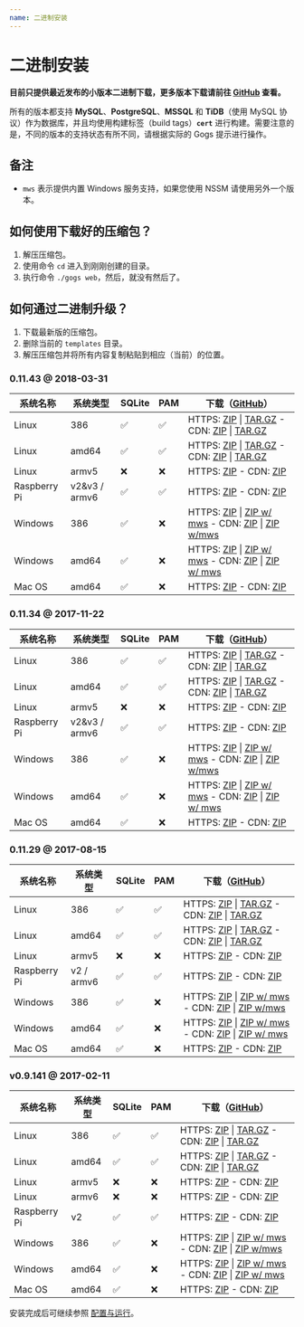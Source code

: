 ```yaml
---
name: 二进制安装
---
```


# 二进制安装

**目前只提供最近发布的小版本二进制下载，更多版本下载请前往 [GitHub](https://github.com/gogs/gogs/releases) 查看。**

所有的版本都支持 **MySQL**、**PostgreSQL**、**MSSQL** 和 **TiDB**（使用 MySQL 协议）作为数据库，并且均使用构建标签（build tags）**`cert`** 进行构建。需要注意的是，不同的版本的支持状态有所不同，请根据实际的 Gogs 提示进行操作。

## 备注

- `mws` 表示提供内置 Windows 服务支持，如果您使用 NSSM 请使用另外一个版本。

## 如何使用下载好的压缩包？

1. 解压压缩包。
2. 使用命令 `cd` 进入到刚刚创建的目录。
3. 执行命令 `./gogs web`，然后，就没有然后了。

## 如何通过二进制升级？

1. 下载最新版的压缩包。
2. 删除当前的 `templates` 目录。
3. 解压压缩包并将所有内容复制粘贴到相应（当前）的位置。

### 0.11.43 @ 2018-03-31

|系统名称|系统类型|SQLite|PAM|下载（[GitHub](https://github.com/gogs/gogs/releases/tag/v0.11.43)）|
|------|----|------|---|--------|
|Linux|386|✅|✅|HTTPS: [ZIP](https://dl.gogs.io/0.11.43/gogs_0.11.43_linux_386.zip) \| [TAR.GZ](https://dl.gogs.io/0.11.43/gogs_0.11.43_linux_386.tar.gz) - CDN: [ZIP](http://7d9nal.com2.z0.glb.qiniucdn.com/gogs_0.11.43_linux_386.zip) \| [TAR.GZ](http://7d9nal.com2.z0.glb.qiniucdn.com/gogs_0.11.43_linux_386.tar.gz)|
|Linux|amd64|✅|✅|HTTPS: [ZIP](https://dl.gogs.io/0.11.43/gogs_0.11.43_linux_amd64.zip) \| [TAR.GZ](https://dl.gogs.io/0.11.43/gogs_0.11.43_linux_amd64.tar.gz) - CDN: [ZIP](http://7d9nal.com2.z0.glb.qiniucdn.com/gogs_0.11.43_linux_amd64.zip) \| [TAR.GZ](http://7d9nal.com2.z0.glb.qiniucdn.com/gogs_0.11.43_linux_amd64.tar.gz)|
|Linux|armv5|❌|❌|HTTPS: [ZIP](https://dl.gogs.io/0.11.43/gogs_0.11.43_linux_armv5.zip) - CDN: [ZIP](http://7d9nal.com2.z0.glb.qiniucdn.com/gogs_0.11.43_linux_armv5.zip)|
|Raspberry Pi|v2&v3 / armv6|✅|✅|HTTPS: [ZIP](https://dl.gogs.io/0.11.43/gogs_0.11.43_raspi2_armv6.zip) - CDN: [ZIP](http://7d9nal.com2.z0.glb.qiniucdn.com/gogs_0.11.43_raspi2_armv6.zip)|
|Windows|386|✅|❌|HTTPS: [ZIP](https://dl.gogs.io/0.11.43/gogs_0.11.43_windows_386.zip) \| [ZIP w/ mws](https://dl.gogs.io/0.11.43/gogs_0.11.43_windows_386_mws.zip) - CDN: [ZIP](http://7d9nal.com2.z0.glb.qiniucdn.com/gogs_0.11.43_windows_386.zip) \| [ZIP w/mws](http://7d9nal.com2.z0.glb.qiniucdn.com/gogs_0.11.43_windows_386_mws.zip)|
|Windows|amd64|✅|❌|HTTPS: [ZIP](https://dl.gogs.io/0.11.43/gogs_0.11.43_windows_amd64.zip) \| [ZIP w/ mws](https://dl.gogs.io/0.11.43/gogs_0.11.43_windows_amd64_mws.zip) - CDN: [ZIP](http://7d9nal.com2.z0.glb.qiniucdn.com/gogs_0.11.43_windows_amd64.zip) \| [ZIP w/ mws](http://7d9nal.com2.z0.glb.qiniucdn.com/gogs_0.11.43_windows_amd64_mws.zip)|
|Mac OS|amd64|✅|❌|HTTPS: [ZIP](https://dl.gogs.io/0.11.43/gogs_0.11.43_darwin_amd64.zip) - CDN: [ZIP](http://7d9nal.com2.z0.glb.qiniucdn.com/gogs_0.11.43_darwin_amd64.zip)|

### 0.11.34 @ 2017-11-22

|系统名称|系统类型|SQLite|PAM|下载（[GitHub](https://github.com/gogs/gogs/releases/tag/v0.11.34)）|
|------|----|------|---|--------|
|Linux|386|✅|✅|HTTPS: [ZIP](https://dl.gogs.io/0.11.34/linux_386.zip) \| [TAR.GZ](https://dl.gogs.io/0.11.34/linux_386.tar.gz) - CDN: [ZIP](http://7d9nal.com2.z0.glb.qiniucdn.com/0.11.34/linux_386.zip) \| [TAR.GZ](http://7d9nal.com2.z0.glb.qiniucdn.com/0.11.34/linux_386.tar.gz)|
|Linux|amd64|✅|✅|HTTPS: [ZIP](https://dl.gogs.io/0.11.34/linux_amd64.zip) \| [TAR.GZ](https://dl.gogs.io/0.11.34/linux_amd64.tar.gz) - CDN: [ZIP](http://7d9nal.com2.z0.glb.qiniucdn.com/0.11.34/linux_amd64.zip) \| [TAR.GZ](http://7d9nal.com2.z0.glb.qiniucdn.com/0.11.34/linux_amd64.tar.gz)|
|Linux|armv5|❌|❌|HTTPS: [ZIP](https://dl.gogs.io/0.11.34/linux_armv5.zip) - CDN: [ZIP](http://7d9nal.com2.z0.glb.qiniucdn.com/0.11.34/linux_armv5.zip)|
|Raspberry Pi|v2&v3 / armv6|✅|✅|HTTPS: [ZIP](https://dl.gogs.io/0.11.34/raspi2_armv6.zip) - CDN: [ZIP](http://7d9nal.com2.z0.glb.qiniucdn.com/0.11.34/raspi2_armv6.zip)|
|Windows|386|✅|❌|HTTPS: [ZIP](https://dl.gogs.io/0.11.34/windows_386.zip) \| [ZIP w/ mws](https://dl.gogs.io/0.11.34/windows_386_mws.zip) - CDN: [ZIP](http://7d9nal.com2.z0.glb.qiniucdn.com/0.11.34/windows_386.zip) \| [ZIP w/mws](http://7d9nal.com2.z0.glb.qiniucdn.com/0.11.34/windows_386_mws.zip)|
|Windows|amd64|✅|❌|HTTPS: [ZIP](https://dl.gogs.io/0.11.34/windows_amd64.zip) \| [ZIP w/ mws](https://dl.gogs.io/0.11.34/windows_amd64_mws.zip) - CDN: [ZIP](http://7d9nal.com2.z0.glb.qiniucdn.com/0.11.34/windows_amd64.zip) \| [ZIP w/ mws](http://7d9nal.com2.z0.glb.qiniucdn.com/0.11.34/windows_amd64_mws.zip)|
|Mac OS|amd64|✅|❌|HTTPS: [ZIP](https://dl.gogs.io/0.11.34/darwin_amd64.zip) - CDN: [ZIP](http://7d9nal.com2.z0.glb.qiniucdn.com/0.11.34/darwin_amd64.zip)|

### 0.11.29 @ 2017-08-15

|系统名称|系统类型|SQLite|PAM|下载（[GitHub](https://github.com/gogs/gogs/releases/tag/v0.11.29)）|
|------|----|------|---|--------|
|Linux|386|✅|✅|HTTPS: [ZIP](https://dl.gogs.io/0.11.29/linux_386.zip) \| [TAR.GZ](https://dl.gogs.io/0.11.29/linux_386.tar.gz) - CDN: [ZIP](http://7d9nal.com2.z0.glb.qiniucdn.com/0.11.29/linux_386.zip) \| [TAR.GZ](http://7d9nal.com2.z0.glb.qiniucdn.com/0.11.29/linux_386.tar.gz)|
|Linux|amd64|✅|✅|HTTPS: [ZIP](https://dl.gogs.io/0.11.29/linux_amd64.zip) \| [TAR.GZ](https://dl.gogs.io/0.11.29/linux_amd64.tar.gz) - CDN: [ZIP](http://7d9nal.com2.z0.glb.qiniucdn.com/0.11.29/linux_amd64.zip) \| [TAR.GZ](http://7d9nal.com2.z0.glb.qiniucdn.com/0.11.29/linux_amd64.tar.gz)|
|Linux|armv5|❌|❌|HTTPS: [ZIP](https://dl.gogs.io/0.11.29/linux_armv5.zip) - CDN: [ZIP](http://7d9nal.com2.z0.glb.qiniucdn.com/0.11.29/linux_armv5.zip)|
|Raspberry Pi|v2 / armv6|✅|✅|HTTPS: [ZIP](https://dl.gogs.io/0.11.29/raspi2_armv6.zip) - CDN: [ZIP](http://7d9nal.com2.z0.glb.qiniucdn.com/0.11.29/raspi2_armv6.zip)|
|Windows|386|✅|❌|HTTPS: [ZIP](https://dl.gogs.io/0.11.29/windows_386.zip) \| [ZIP w/ mws](https://dl.gogs.io/0.11.29/windows_386_mws.zip) - CDN: [ZIP](http://7d9nal.com2.z0.glb.qiniucdn.com/0.11.29/windows_386.zip) \| [ZIP w/mws](http://7d9nal.com2.z0.glb.qiniucdn.com/0.11.29/windows_386_mws.zip)|
|Windows|amd64|✅|❌|HTTPS: [ZIP](https://dl.gogs.io/0.11.29/windows_amd64.zip) \| [ZIP w/ mws](https://dl.gogs.io/0.11.29/windows_amd64_mws.zip) - CDN: [ZIP](http://7d9nal.com2.z0.glb.qiniucdn.com/0.11.29/windows_amd64.zip) \| [ZIP w/ mws](http://7d9nal.com2.z0.glb.qiniucdn.com/0.11.29/windows_amd64_mws.zip)|
|Mac OS|amd64|✅|❌|HTTPS: [ZIP](https://dl.gogs.io/0.11.29/darwin_amd64.zip) - CDN: [ZIP](http://7d9nal.com2.z0.glb.qiniucdn.com/0.11.29/darwin_amd64.zip)|

### v0.9.141 @ 2017-02-11

|系统名称|系统类型|SQLite|PAM|下载（[GitHub](https://github.com/gogs/gogs/releases/tag/v0.9.141)）|
|------|----|------|---|--------|
|Linux|386|✅|✅|HTTPS: [ZIP](https://dl.gogs.io/gogs_v0.9.141_linux_386.zip) \| [TAR.GZ](https://dl.gogs.io/gogs_v0.9.141_linux_386.tar.gz) - CDN: [ZIP](http://7d9nal.com2.z0.glb.qiniucdn.com/gogs_v0.9.141_linux_386.zip) \| [TAR.GZ](http://7d9nal.com2.z0.glb.qiniucdn.com/gogs_v0.9.141_linux_386.tar.gz)|
|Linux|amd64|✅|✅|HTTPS: [ZIP](https://dl.gogs.io/gogs_v0.9.141_linux_amd64.zip) \| [TAR.GZ](https://dl.gogs.io/gogs_v0.9.141_linux_amd64.tar.gz) - CDN: [ZIP](http://7d9nal.com2.z0.glb.qiniucdn.com/gogs_v0.9.141_linux_amd64.zip) \| [TAR.GZ](http://7d9nal.com2.z0.glb.qiniucdn.com/gogs_v0.9.141_linux_amd64.tar.gz)|
|Linux|armv5|❌|❌|HTTPS: [ZIP](https://dl.gogs.io/gogs_v0.9.141_linux_armv5.zip) - CDN: [ZIP](http://7d9nal.com2.z0.glb.qiniucdn.com/gogs_v0.9.141_linux_armv5.zip)|
|Linux|armv6|❌|❌|HTTPS: [ZIP](https://dl.gogs.io/gogs_v0.9.141_linux_armv6.zip) - CDN: [ZIP](http://7d9nal.com2.z0.glb.qiniucdn.com/gogs_v0.9.141_linux_armv6.zip)|
|Raspberry Pi|v2|✅|✅|HTTPS: [ZIP](https://dl.gogs.io/gogs_v0.9.141_raspi2_armv6.zip) - CDN: [ZIP](http://7d9nal.com2.z0.glb.qiniucdn.com/gogs_v0.9.141_raspi2_armv6.zip)|
|Windows|386|✅|❌|HTTPS: [ZIP](https://dl.gogs.io/gogs_v0.9.141_windows_386.zip) \| [ZIP w/ mws](https://dl.gogs.io/gogs_v0.9.141_windows_386_mws.zip) - CDN: [ZIP](http://7d9nal.com2.z0.glb.qiniucdn.com/gogs_v0.9.141_windows_386.zip) \| [ZIP w/mws](http://7d9nal.com2.z0.glb.qiniucdn.com/gogs_v0.9.141_windows_386_mws.zip)|
|Windows|amd64|✅|❌|HTTPS: [ZIP](https://dl.gogs.io/gogs_v0.9.141_windows_amd64.zip) \| [ZIP w/ mws](https://dl.gogs.io/gogs_v0.9.141_windows_amd64_mws.zip) - CDN: [ZIP](http://7d9nal.com2.z0.glb.qiniucdn.com/gogs_v0.9.141_windows_amd64.zip) \| [ZIP w/ mws](http://7d9nal.com2.z0.glb.qiniucdn.com/gogs_v0.9.141_windows_amd64_mws.zip)|
|Mac OS|amd64|✅|❌|HTTPS: [ZIP](https://dl.gogs.io/gogs_v0.9.141_darwin_amd64.zip) - CDN: [ZIP](http://7d9nal.com2.z0.glb.qiniucdn.com/gogs_v0.9.141_darwin_amd64.zip)|

安装完成后可继续参照 [配置与运行](configuration_and_run.html)。
